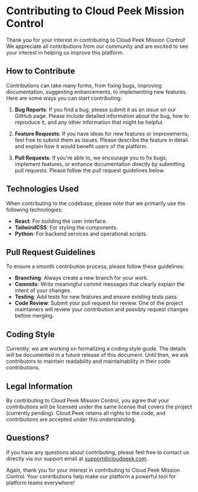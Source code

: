 # Contributing to Cloud Peek Mission Control

Thank you for your interest in contributing to Cloud Peek Mission Control! We appreciate all contributions from our community and are excited to see your interest in helping us improve this platform.

## How to Contribute

Contributions can take many forms, from fixing bugs, improving documentation, suggesting enhancements, to implementing new features. Here are some ways you can start contributing:

1. **Bug Reports**: If you find a bug, please submit it as an issue on our GitHub page. Please include detailed information about the bug, how to reproduce it, and any other information that might be helpful.

2. **Feature Requests**: If you have ideas for new features or improvements, feel free to submit them as issues. Please describe the feature in detail and explain how it would benefit users of the platform.

3. **Pull Requests**: If you're able to, we encourage you to fix bugs, implement features, or enhance documentation directly by submitting pull requests. Please follow the pull request guidelines below.

## Technologies Used

When contributing to the codebase, please note that we primarily use the following technologies:
- **React**: For building the user interface.
- **TailwindCSS**: For styling the components.
- **Python**: For backend services and operational scripts.

## Pull Request Guidelines

To ensure a smooth contribution process, please follow these guidelines:
- **Branching**: Always create a new branch for your work.
- **Commits**: Write meaningful commit messages that clearly explain the intent of your changes.
- **Testing**: Add tests for new features and ensure existing tests pass.
- **Code Review**: Submit your pull request for review. One of the project maintainers will review your contribution and possibly request changes before merging.

## Coding Style

Currently, we are working on formalizing a coding style guide. The details will be documented in a future release of this document. Until then, we ask contributors to maintain readability and maintainability in their code contributions.

## Legal Information

By contributing to Cloud Peek Mission Control, you agree that your contributions will be licensed under the same license that covers the project (currently pending). Cloud Peek retains all rights to the code, and contributions are accepted under this understanding.

## Questions?

If you have any questions about contributing, please feel free to contact us directly via our support email at support@cloudpeek.com.

Again, thank you for your interest in contributing to Cloud Peek Mission Control. Your contributions help make our platform a powerful tool for platform teams everywhere!

